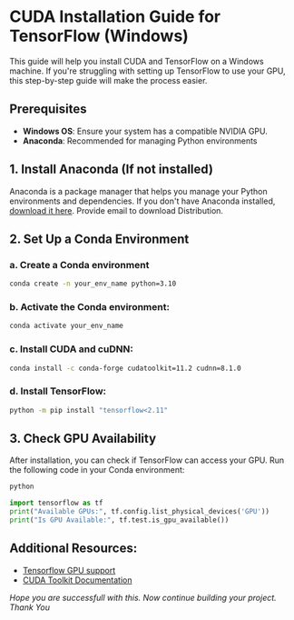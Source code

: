 # CUDA Installation Guide for TensorFlow (Windows)
This guide will help you install CUDA and TensorFlow on a Windows machine. If you're struggling with setting up TensorFlow to use your GPU, this step-by-step guide will make the process easier.

## Prerequisites
- **Windows OS**: Ensure your system has a compatible NVIDIA GPU.
- **Anaconda**: Recommended for managing Python environments

## 1. Install Anaconda (If not installed)
Anaconda is a package manager that helps you manage your Python environments and dependencies. If you don't have Anaconda installed, [download it here](https://www.anaconda.com/download). Provide email to download Distribution.

## 2. Set Up a Conda Environment
### a. Create a Conda environment
``` bash
conda create -n your_env_name python=3.10
```
### b. Activate the Conda environment:
``` bash
conda activate your_env_name
```
### c. Install CUDA and cuDNN:
``` bash
conda install -c conda-forge cudatoolkit=11.2 cudnn=8.1.0
```
### d. Install TensorFlow:
``` bash
python -m pip install "tensorflow<2.11"
```
## 3. Check GPU Availability
After installation, you can check if TensorFlow can access your GPU. Run the following code in your Conda environment:
```bash
python
```
``` python
import tensorflow as tf
print("Available GPUs:", tf.config.list_physical_devices('GPU'))
print("Is GPU Available:", tf.test.is_gpu_available())
```
## Additional Resources:
- [Tensorflow GPU support](https://www.tensorflow.org/install/pip)
- [CUDA Toolkit Documentation](https://docs.nvidia.com/cuda/)


*Hope you are successfull with this. Now continue building your project. Thank You*
